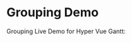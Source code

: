 # Grouping Demo 

Grouping Live Demo for Hyper Vue Gantt:

<ClientOnly>
  <GroupingGanttDemo />
</ClientOnly>